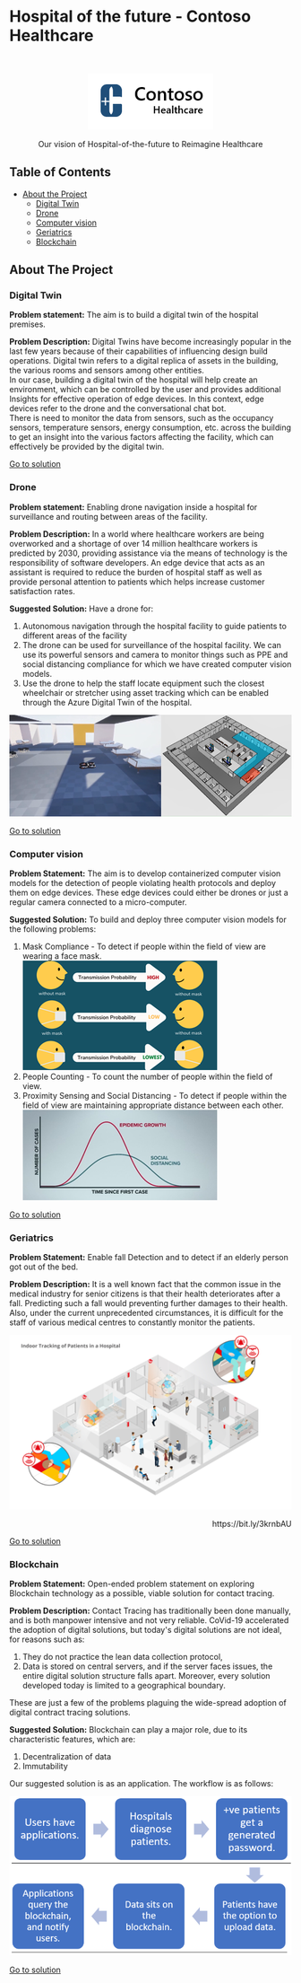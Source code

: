 # Hospital of the future - Contoso Healthcare


<!-- PROJECT LOGO -->
<br />
<p align="center">
    <img src="img/logo.png" alt="Logo" >
  </a>
  
  <p align="center">
    Our vision of Hospital-of-the-future to Reimagine Healthcare
  </p>
</p>




## Table of Contents

* [About the Project](#about-the-project)
  * [Digital Twin](#digital-twin)
  * [Drone](#drone)
  * [Computer vision](#computer-vision)
  * [Geriatrics](#geriatrics)
  * [Blockchain](#blockchain)


## About The Project


### Digital Twin
**Problem statement:** The aim is to build a digital twin of the hospital premises. 

**Problem Description:** Digital Twins have become increasingly popular in the last few years because of their capabilities of influencing design build operations. Digital twin refers to a digital replica of assets in the building, the various rooms and sensors among other entities.  
In our case, building a digital twin of the hospital will help create an environment, which can be controlled by the user and provides additional Insights for effective operation of edge devices. In this context, edge devices refer to the drone and the conversational chat bot.  
There is need to monitor the data from sensors, such as the occupancy sensors, temperature sensors, energy consumption, etc. across the building to get an insight into the various factors affecting the facility, which can effectively be provided by the digital twin.

[Go to solution](https://github.com/Rohan-Deshamudre/Drone-nav)

### Drone
**Problem statement:** Enabling drone navigation inside a hospital for surveillance and routing between areas of the facility.

**Problem Description:** In a world where healthcare workers are being overworked and a shortage of over 14 million healthcare workers is predicted by 2030, providing assistance via the means of technology is the responsibility of software developers. An edge device that acts as an assistant is required to reduce the burden of hospital staff as well as provide personal attention to patients which helps increase customer satisfaction rates.  

**Suggested Solution:** Have a drone for:
1. Autonomous navigation through the hospital facility to guide patients to different areas of the facility
2. The drone can be used for surveillance of the hospital facility. We can use its powerful sensors and camera to monitor things such as PPE and social distancing compliance for which we have created computer vision models.
3. Use the drone to help the staff locate equipment such the closest wheelchair or stretcher using asset tracking which can be enabled through the Azure Digital Twin of the hospital.

![proximity.png](img/drone.png)

[Go to solution](https://github.com/Rohan-Deshamudre/Drone-nav)

### Computer vision
**Problem Statement:** The aim is to develop containerized computer vision models for the detection of people violating health protocols and deploy them on edge devices. These edge devices could either be drones or just a regular camera connected to a micro-computer.

**Suggested Solution:** To build and deploy three computer vision models for the following problems:	
1. Mask Compliance -  To detect if people within the field of view are wearing a face mask.\
![mask.png](img/mask.png)
2. People Counting - To count the number of people within the field of view.
3. Proximity Sensing and Social Distancing - To detect if people within the field of view are maintaining appropriate distance between each other.\
![proximity.png](img/proximity.png)

[Go to solution](https://github.com/Rohan-Deshamudre/Drone-nav)

### Geriatrics
**Problem Statement:** Enable fall Detection and to detect if an elderly person got out of the bed.

**Problem Description:** It is a well known fact that the common issue in the medical industry for senior citizens is that their health deteriorates after a fall. Predicting such a fall would preventing further damages to their health. Also, under the current unprecedented circumstances, it is difficult for the staff of various medical centres to constantly monitor the patients. 


![proximity.png](img/Geriatrics.jpg)
<p align="right"> https://bit.ly/3krnbAU </p>

[Go to solution](https://github.com/Rohan-Deshamudre/Drone-nav)
### Blockchain
**Problem Statement:** Open-ended problem statement on exploring Blockchain technology as a possible, viable solution for contact tracing. 

**Problem Description:** 
Contact Tracing has traditionally been done manually, and is both manpower intensive and not very reliable. CoVid-19 accelerated the adoption of digital solutions, but today's digital solutions are not ideal, for reasons such as: 
1. They do not practice the lean data collection protocol, 
2. Data is stored on central servers, and if the server faces issues, the entire digital solution structure falls apart. Moreover, every solution developed today is limited to a geographical boundary. 

These are just a few of the problems plaguing the wide-spread adoption of digital contract tracing solutions.

**Suggested Solution:** Blockchain can play a major role, due to its characteristic features, which are:
1. Decentralization of data 
2. Immutability

Our suggested solution is as an application. The workflow is as follows: 

![blockchain.png](img/blockchain.PNG)

[Go to solution](https://github.com/Rohan-Deshamudre/Drone-nav)
